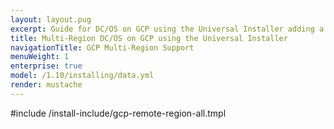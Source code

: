 ```yaml
---
layout: layout.pug
excerpt: Guide for DC/OS on GCP using the Universal Installer adding a remote region.
title: Multi-Region DC/OS on GCP using the Universal Installer
navigationTitle: GCP Multi-Region Support
menuWeight: 1
enterprise: true
model: /1.10/installing/data.yml
render: mustache
---
```


#include /install-include/gcp-remote-region-all.tmpl
